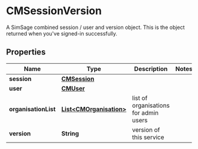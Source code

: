 

# CMSessionVersion

A SimSage combined session / user and version object.  This is the object returned when you've signed-in successfully.

## Properties

| Name | Type | Description | Notes |
|------------ | ------------- | ------------- | -------------|
|**session** | [**CMSession**](CMSession.md) |  |  |
|**user** | [**CMUser**](CMUser.md) |  |  |
|**organisationList** | [**List&lt;CMOrganisation&gt;**](CMOrganisation.md) | list of organisations for admin users |  |
|**version** | **String** | version of this service |  |




